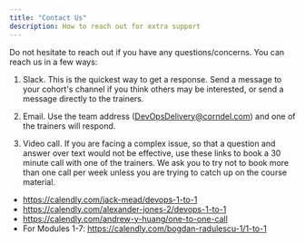 ```yaml
---
title: "Contact Us"
description: How to reach out for extra support
---
```


Do not hesitate to reach out if you have any questions/concerns. You can reach us in a few ways:

1) Slack. This is the quickest way to get a response. Send a message to your cohort's channel if you think others may be interested, or send a message directly to the trainers.

2) Email. Use the team address (<DevOpsDelivery@corndel.com>) and one of the trainers will respond. 

3) Video call. If you are facing a complex issue, so that a question and answer over text would not be effective, use these links to book a 30 minute call with one of the trainers. We ask you to try not to book more than one call per week unless you are trying to catch up on the course material. 

* <https://calendly.com/jack-mead/devops-1-to-1>
* <https://calendly.com/alexander-jones-2/devops-1-to-1>
* <https://calendly.com/andrew-y-huang/one-to-one-call>
* For Modules 1-7: <https://calendly.com/bogdan-radulescu-1/1-to-1>
